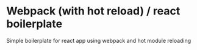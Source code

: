 # Webpack (with hot reload) / react boilerplate

Simple boilerplate for react app using webpack and hot module reloading
